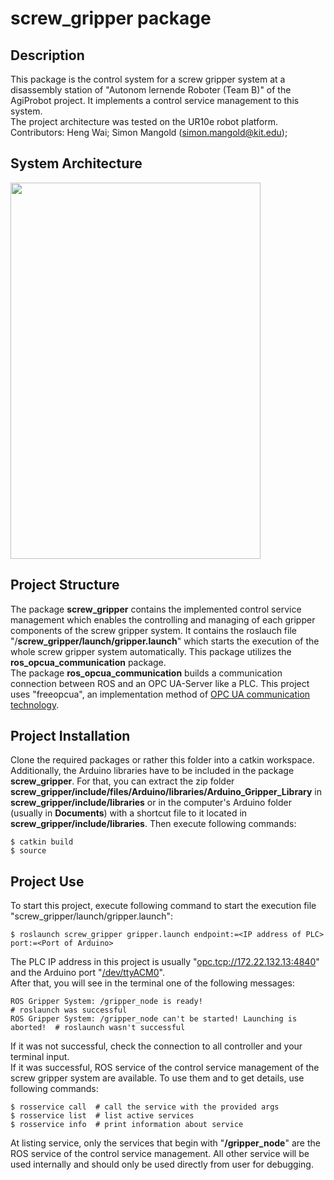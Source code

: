 # screw_gripper package

## Description
This package is the control system for a screw gripper system at a disassembly station of "Autonom lernende Roboter (Team B)" of the AgiProbot project. It implements a control service management to this system.<br>
The project architecture was tested on the UR10e robot platform.<br>
Contributors: Heng Wai; Simon Mangold (simon.mangold@kit.edu);

## System Architecture
<img src="./gripper_system_control/System_Architecture.png" width="400" height="602">

## Project Structure
The package **screw_gripper** contains the implemented control service management which enables the controlling and managing of each gripper components of the screw gripper system. It contains the roslauch file "/**screw_gripper/launch/gripper.launch**" which starts the execution of the whole screw gripper system automatically. This package utilizes the **ros_opcua_communication** package.<br>
The package **ros_opcua_communication** builds a communication connection between ROS and an OPC UA-Server like a PLC. This project uses "freeopcua", an implementation method of [OPC UA communication technology](https://github.com/iirob/ros_opcua_communication). 

## Project Installation
Clone the required packages or rather this folder into a catkin workspace. Additionally, the Arduino libraries have to be included in the package **screw_gripper**. For that, you can extract the zip folder **screw_gripper/include/files/Arduino/libraries/Arduino_Gripper_Library** in **screw_gripper/include/libraries** or in the computer's Arduino folder (usually in **Documents**) with a shortcut file to it located in **screw_gripper/include/libraries**. Then execute following commands:
```
$ catkin build
$ source
```
## Project Use
To start this project, execute following command to start the execution file "screw_gripper/launch/gripper.launch":
```
$ roslaunch screw_gripper gripper.launch endpoint:=<IP address of PLC>  port:=<Port of Arduino>
```
The PLC IP address in this project is usually "<ins>opc.tcp://172.22.132.13:4840</ins>" and the Arduino port "<ins>/dev/ttyACM0</ins>".<br>
After that, you will see in the terminal one of the following messages:
```
ROS Gripper System: /gripper_node is ready!                                # roslaunch was successful
ROS Gripper System: /gripper_node can't be started! Launching is aborted!  # roslaunch wasn't successful
```
If it was not successful, check the connection to all controller and your terminal input.<br>
If it was successful, ROS service of the control service management of the screw gripper system are available. To use them and to get details, use following commands:
```
$ rosservice call  # call the service with the provided args
$ rosservice list  # list active services
$ rosservice info  # print information about service
```
At listing service, only the services that begin with "**/gripper_node**" are the ROS service of the control service management. All other service will be used internally and should only be used directly from user for debugging.
